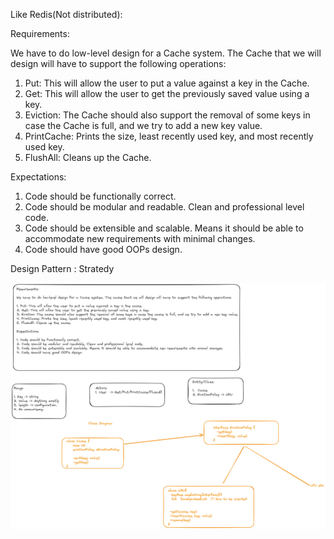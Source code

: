 Like Redis(Not distributed):

Requirements:

We have to do low-level design for a Cache system. The Cache that we will design will have to support the following operations:

1. Put: This will allow the user to put a value against a key in the Cache.
2. Get: This will allow the user to get the previously saved value using a key.
3. Eviction: The Cache should also support the removal of some keys in case the Cache is full, and we try to add a new key value.
4. PrintCache: Prints the size, least recently used key, and most recently used key.
5. FlushAll: Cleans up the Cache.

Expectations:

1. Code should be functionally correct.
2. Code should be modular and readable. Clean and professional level code.
3. Code should be extensible and scalable. Means it should be able to accommodate new requirements with minimal changes.
4. Code should have good OOPs design.


Design Pattern : Stratedy 

![alt_image](./design.png)